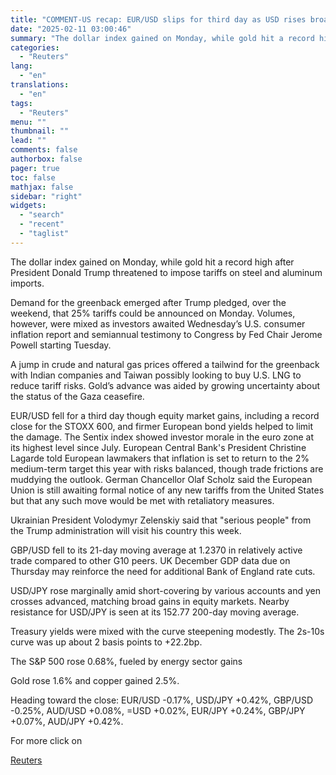 ```yaml
---
title: "COMMENT-US recap: EUR/USD slips for third day as USD rises broadly"
date: "2025-02-11 03:00:46"
summary: "The dollar index gained on Monday, while gold hit a record high after President Donald Trump threatened to impose tariffs on steel and aluminum imports. Demand for the greenback emerged after Trump pledged, over the weekend, that 25% tariffs could be announced on Monday. Volumes, however, were mixed as investors..."
categories:
  - "Reuters"
lang:
  - "en"
translations:
  - "en"
tags:
  - "Reuters"
menu: ""
thumbnail: ""
lead: ""
comments: false
authorbox: false
pager: true
toc: false
mathjax: false
sidebar: "right"
widgets:
  - "search"
  - "recent"
  - "taglist"
---
```


The dollar index gained on Monday, while gold hit a record high after President Donald Trump threatened to impose tariffs on steel and aluminum imports.

Demand for the greenback emerged after Trump pledged, over the weekend, that 25% tariffs could be announced on Monday. Volumes, however, were mixed as investors awaited Wednesday’s U.S. consumer inflation report and semiannual testimony to Congress by Fed Chair Jerome Powell starting Tuesday.

A jump in crude and natural gas prices offered a tailwind for the greenback with Indian companies and Taiwan possibly looking to buy U.S. LNG to reduce tariff risks. Gold’s advance was aided by growing uncertainty about the status of the Gaza ceasefire.

EUR/USD fell for a third day though equity market gains, including a record close for the STOXX 600, and firmer European bond yields helped to limit the damage. The Sentix index showed investor morale in the euro zone at its highest level since July. European Central Bank's President Christine Lagarde told European lawmakers that inflation is set to return to the 2% medium-term target this year with risks balanced, though trade frictions are muddying the outlook. German Chancellor Olaf Scholz said the European Union is still awaiting formal notice of any new tariffs from the United States but that any such move would be met with retaliatory measures.

Ukrainian President Volodymyr Zelenskiy said that "serious people" from the Trump administration will visit his country this week.

GBP/USD fell to its 21-day moving average at 1.2370 in relatively active trade compared to other G10 peers. UK December GDP data due on Thursday may reinforce the need for additional Bank of England rate cuts.

USD/JPY rose marginally amid short-covering by various accounts and yen crosses advanced, matching broad gains in equity markets. Nearby resistance for USD/JPY is seen at its 152.77 200-day moving average.

Treasury yields were mixed with the curve steepening modestly. The 2s-10s curve was up about 2 basis points to +22.2bp.

The S&P 500 rose 0.68%, fueled by energy sector gains

Gold rose 1.6% and copper gained 2.5%.

Heading toward the close: EUR/USD -0.17%, USD/JPY +0.42%, GBP/USD -0.25%, AUD/USD +0.08%, =USD +0.02%, EUR/JPY +0.24%, GBP/JPY +0.07%, AUD/JPY +0.42%.

For more click on

[Reuters](https://www.tradingview.com/news/reuters.com,2025:newsml_L1N3P10WW:0-comment-us-recap-eur-usd-slips-for-third-day-as-usd-rises-broadly/)
